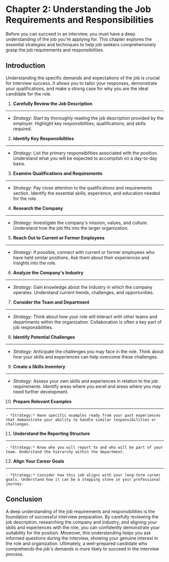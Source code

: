 Chapter 2: Understanding the Job Requirements and Responsibilities
==================================================================

Before you can succeed in an interview, you must have a deep understanding of the job you're applying for. This chapter explores the essential strategies and techniques to help job seekers comprehensively grasp the job requirements and responsibilities.

Introduction
------------

Understanding the specific demands and expectations of the job is crucial for interview success. It allows you to tailor your responses, demonstrate your qualifications, and make a strong case for why you are the ideal candidate for the role.

1. **Carefully Review the Job Description**
-------------------------------------------

* *Strategy:* Start by thoroughly reading the job description provided by the employer. Highlight key responsibilities, qualifications, and skills required.

2. **Identify Key Responsibilities**
------------------------------------

* *Strategy:* List the primary responsibilities associated with the position. Understand what you will be expected to accomplish on a day-to-day basis.

3. **Examine Qualifications and Requirements**
----------------------------------------------

* *Strategy:* Pay close attention to the qualifications and requirements section. Identify the essential skills, experience, and education needed for the role.

4. **Research the Company**
---------------------------

* *Strategy:* Investigate the company's mission, values, and culture. Understand how the job fits into the larger organization.

5. **Reach Out to Current or Former Employees**
-----------------------------------------------

* *Strategy:* If possible, connect with current or former employees who have held similar positions. Ask them about their experiences and insights into the role.

6. **Analyze the Company's Industry**
-------------------------------------

* *Strategy:* Gain knowledge about the industry in which the company operates. Understand current trends, challenges, and opportunities.

7. **Consider the Team and Department**
---------------------------------------

* *Strategy:* Think about how your role will interact with other teams and departments within the organization. Collaboration is often a key part of job responsibilities.

8. **Identify Potential Challenges**
------------------------------------

* *Strategy:* Anticipate the challenges you may face in the role. Think about how your skills and experiences can help overcome these challenges.

9. **Create a Skills Inventory**
--------------------------------

* *Strategy:* Assess your own skills and experiences in relation to the job requirements. Identify areas where you excel and areas where you may need further development.

10. **Prepare Relevant Examples**
---------------------------------

    - *Strategy:* Have specific examples ready from your past experiences that demonstrate your ability to handle similar responsibilities or challenges.

11. **Understand the Reporting Structure**
------------------------------------------

    - *Strategy:* Know who you will report to and who will be part of your team. Understand the hierarchy within the department.

12. **Align Your Career Goals**
-------------------------------

    - *Strategy:* Consider how this job aligns with your long-term career goals. Understand how it can be a stepping stone in your professional journey.

Conclusion
----------

A deep understanding of the job requirements and responsibilities is the foundation of successful interview preparation. By carefully reviewing the job description, researching the company and industry, and aligning your skills and experiences with the role, you can confidently demonstrate your suitability for the position. Moreover, this understanding helps you ask informed questions during the interview, showing your genuine interest in the role and organization. Ultimately, a well-prepared candidate who comprehends the job's demands is more likely to succeed in the interview process.
